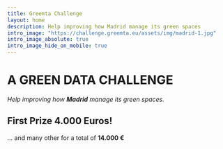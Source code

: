 ```yaml
---
title: Greemta Challenge
layout: home
description: Help improving how Madrid manage its green spaces
intro_image: "https://challenge.greemta.eu/assets/img/madrid-1.jpg"
intro_image_absolute: true
intro_image_hide_on_mobile: true
---
```


# A GREEN DATA CHALLENGE
*Help improving how **Madrid** manage its green spaces.*

## First Prize 4.000 Euros!
... and many other for a total of **14.000 &euro;**
